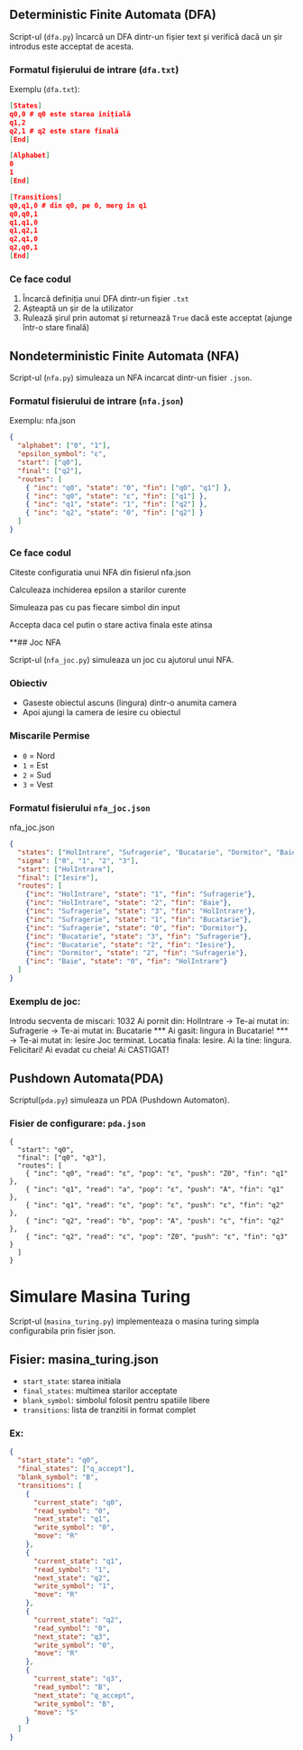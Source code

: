 ## Deterministic Finite Automata (DFA)

Script-ul (`dfa.py`) încarcă un DFA dintr-un fișier text și verifică dacă un șir introdus este acceptat de acesta.

### Formatul fișierului de intrare (`dfa.txt`)
Exemplu (`dfa.txt`):
```json
[States]
q0,0 # q0 este starea inițială
q1,2
q2,1 # q2 este stare finală
[End]

[Alphabet]
0
1
[End]

[Transitions]
q0,q1,0 # din q0, pe 0, merg în q1
q0,q0,1
q1,q1,0
q1,q2,1
q2,q1,0
q2,q0,1
[End]
```
### Ce face codul

1. Încarcă definiția unui DFA dintr-un fișier `.txt`
2. Așteaptă un șir de la utilizator
3. Rulează șirul prin automat și returnează `True` dacă este acceptat (ajunge într-o stare finală)

## Nondeterministic Finite Automata (NFA)

Script-ul (`nfa.py`) simuleaza un NFA incarcat dintr-un fisier `.json`.

### Formatul fisierului de intrare (`nfa.json`)

Exemplu:
nfa.json
```json
{
  "alphabet": ["0", "1"],
  "epsilon_symbol": "ε",
  "start": ["q0"],
  "final": ["q2"],
  "routes": [
    { "inc": "q0", "state": "0", "fin": ["q0", "q1"] },
    { "inc": "q0", "state": "ε", "fin": ["q1"] },
    { "inc": "q1", "state": "1", "fin": ["q2"] },
    { "inc": "q2", "state": "0", "fin": ["q2"] }
  ]
}
```
### Ce face codul
Citeste configuratia unui NFA din fisierul nfa.json

Calculeaza inchiderea epsilon a starilor curente

Simuleaza pas cu pas fiecare simbol din input

Accepta daca cel putin o stare activa finala este atinsa


**## Joc NFA

Script-ul (`nfa_joc.py`) simuleaza un joc cu ajutorul unui NFA.

### Obiectiv
- Gaseste obiectul ascuns (lingura) dintr-o anumita camera
- Apoi ajungi la camera de iesire cu obiectul

### Miscarile Permise
- `0` = Nord
- `1` = Est
- `2` = Sud
- `3` = Vest

### Formatul fisierului `nfa_joc.json`

nfa_joc.json
```json
{
  "states": ["HolIntrare", "Sufragerie", "Bucatarie", "Dormitor", "Baie", "Iesire"],
  "sigma": ["0", "1", "2", "3"],
  "start": ["HolIntrare"],
  "final": ["Iesire"],
  "routes": [
    {"inc": "HolIntrare", "state": "1", "fin": "Sufragerie"},
    {"inc": "HolIntrare", "state": "2", "fin": "Baie"},
    {"inc": "Sufragerie", "state": "3", "fin": "HolIntrare"},
    {"inc": "Sufragerie", "state": "1", "fin": "Bucatarie"},
    {"inc": "Sufragerie", "state": "0", "fin": "Dormitor"},
    {"inc": "Bucatarie", "state": "3", "fin": "Sufragerie"},
    {"inc": "Bucatarie", "state": "2", "fin": "Iesire"},
    {"inc": "Dormitor", "state": "2", "fin": "Sufragerie"},
    {"inc": "Baie", "state": "0", "fin": "HolIntrare"}
  ]
}
```

### Exemplu de joc:
Introdu secventa de miscari: 1032
Ai pornit din: HolIntrare
 -> Te-ai mutat in: Sufragerie
 -> Te-ai mutat in: Bucatarie
 *** Ai gasit: lingura in Bucatarie! ***
 -> Te-ai mutat in: Iesire
Joc terminat. Locatia finala: Iesire.
Ai la tine: lingura.
Felicitari! Ai evadat cu cheia! Ai CASTIGAT!

## Pushdown Automata(PDA)

Scriptul(`pda.py`) simuleaza un PDA (Pushdown Automaton).

### Fisier de configurare: `pda.json`
```
{
  "start": "q0",
  "final": ["q0", "q3"],
  "routes": [
    { "inc": "q0", "read": "ε", "pop": "ε", "push": "Z0", "fin": "q1" },
    { "inc": "q1", "read": "a", "pop": "ε", "push": "A", "fin": "q1" },
    { "inc": "q1", "read": "ε", "pop": "ε", "push": "ε", "fin": "q2" },
    { "inc": "q2", "read": "b", "pop": "A", "push": "ε", "fin": "q2" },
    { "inc": "q2", "read": "ε", "pop": "Z0", "push": "ε", "fin": "q3" }
  ]
}
```
# Simulare Masina Turing


Script-ul (`masina_turing.py`) implementeaza o masina turing simpla configurabila prin fisier json.

## Fisier: masina_turing.json

- `start_state`: starea initiala
- `final_states`: multimea starilor acceptate
- `blank_symbol`: simbolul folosit pentru spatiile libere
- `transitions`: lista de tranzitii in format complet

### Ex:
```json
{
  "start_state": "q0",
  "final_states": ["q_accept"],
  "blank_symbol": "B",
  "transitions": [
    {
      "current_state": "q0",
      "read_symbol": "0",
      "next_state": "q1",
      "write_symbol": "0",
      "move": "R"
    },
    {
      "current_state": "q1",
      "read_symbol": "1",
      "next_state": "q2",
      "write_symbol": "1",
      "move": "R"
    },
    {
      "current_state": "q2",
      "read_symbol": "0",
      "next_state": "q3",
      "write_symbol": "0",
      "move": "R"
    },
    {
      "current_state": "q3",
      "read_symbol": "B",
      "next_state": "q_accept",
      "write_symbol": "B",
      "move": "S"
    }
  ]
}
```
